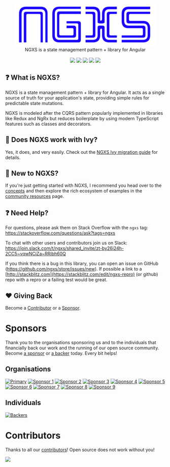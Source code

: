 <p align="center">
  <img src="assets/logo.png">
  <br />
  NGXS is a state management pattern + library for Angular
  <br />
  <br />
  <a href="https://join.slack.com/t/ngxs/shared_invite/zt-by26i24h-2CC5~vqwNCiZa~RRibh60Q"><img src="https://img.shields.io/badge/slack-join%20us-blue.svg?style=flat&logo=slack"></a> <a href="https://badge.fury.io/js/%40ngxs%2Fstore"><img src="https://badge.fury.io/js/%40ngxs%2Fstore.svg"></a> <a href="https://codeclimate.com/github/ngxs/store/maintainability"><img src="https://api.codeclimate.com/v1/badges/5b43106a1ddff7d76a04/maintainability" /></a> <a href="https://codeclimate.com/github/ngxs/store/test_coverage"><img src="https://api.codeclimate.com/v1/badges/5b43106a1ddff7d76a04/test_coverage" /></a> <a href="https://circleci.com/gh/ngxs/store"><img src="https://circleci.com/gh/ngxs/store/tree/master.svg?style=svg"></a>
</p>

## ❓ What is NGXS?

NGXS is a state management pattern + library for Angular. It acts as a single source of
truth for your application's state, providing simple rules for predictable state mutations.

NGXS is modeled after the CQRS pattern popularly implemented in libraries like Redux and NgRx
but reduces boilerplate by using modern TypeScript features such as classes and decorators.

## 🌱 Does NGXS work with Ivy?

Yes, it does, and very easily. Check out the [NGXS Ivy migration guide](https://ngxs.io/advanced/ivy-migration-guide) for details.

## 👋 New to NGXS?

If you're just getting started with NGXS, I recommend you head over to the [concepts](concepts/intro.md)
and then explore the rich ecosystem of examples in the [community resources](community/projects.md) page.

## ❓ Need Help?

For questions, please ask them on Stack Overflow with the `ngxs` tag:
<https://stackoverflow.com/questions/ask?tags=ngxs>

To chat with other users and contributors join us on Slack: <https://join.slack.com/t/ngxs/shared_invite/zt-by26i24h-2CC5~vqwNCiZa~RRibh60Q>

If you think there is a bug in this library, you can open an issue on GitHub (<https://github.com/ngxs/store/issues/new>). If possible a link to a [http://stackblitz.com](https://stackblitz.com/edit/ngxs-repro) (or github) repo with a repro or a failing test would be great.

## ❤️ Giving Back

Become a [Contributor](community/contributors.md) or a [Sponsor](community/sponsors.md).

# Sponsors

Thank you to the organisations sponsoring us and to the individuals that financially back our work and the running of our open source community. Become [a sponsor](https://opencollective.com/ngxs#sponsor) or [a backer](https://opencollective.com/ngxs#backer) today. Every bit helps!

## Organisations

[![Primary](https://opencollective.com/ngxs/sponsor/0/avatar.svg)](https://opencollective.com/ngxs/sponsor/0/website)
[![Sponsor 1](https://opencollective.com/ngxs/sponsor/1/avatar.svg)](https://opencollective.com/ngxs/sponsor/1/website)
[![Sponsor 2](https://opencollective.com/ngxs/sponsor/2/avatar.svg)](https://opencollective.com/ngxs/sponsor/2/website)
[![Sponsor 3](https://opencollective.com/ngxs/sponsor/3/avatar.svg)](https://opencollective.com/ngxs/sponsor/3/website)
[![Sponsor 4](https://opencollective.com/ngxs/sponsor/4/avatar.svg)](https://opencollective.com/ngxs/sponsor/4/website)
[![Sponsor 5](https://opencollective.com/ngxs/sponsor/5/avatar.svg)](https://opencollective.com/ngxs/sponsor/5/website)
[![Sponsor 6](https://opencollective.com/ngxs/sponsor/6/avatar.svg)](https://opencollective.com/ngxs/sponsor/6/website)
[![Sponsor 7](https://opencollective.com/ngxs/sponsor/7/avatar.svg)](https://opencollective.com/ngxs/sponsor/7/website)
[![Sponsor 8](https://opencollective.com/ngxs/sponsor/8/avatar.svg)](https://opencollective.com/ngxs/sponsor/8/website)
[![Sponsor 9](https://opencollective.com/ngxs/sponsor/9/avatar.svg)](https://opencollective.com/ngxs/sponsor/9/website)

## Individuals

[![Backers](https://opencollective.com/ngxs/backers.svg?width=890)](https://opencollective.com/ngxs#backers)

# Contributors

Thanks to all our [contributors](https://github.com/ngxs/store/graphs/contributors)! Open source does not work without you!

![](https://opencollective.com/ngxs/contributors.svg?width=890)
